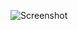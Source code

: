 ![Screenshot](https://raw.githubusercontent.com/Cryakl/Ultimate-RAT-Collection/refs/heads/main/DarkComet/DarkComet-RAT%20v3.0.1/Screenshot.png)
